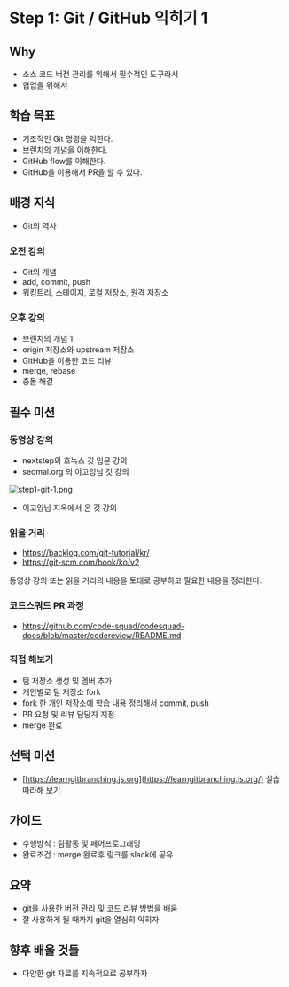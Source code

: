# Step 1: Git / GitHub 익히기 1

## Why

- 소스 코드 버전 관리를 위해서 필수적인 도구라서
- 협업을 위해서

## 학습 목표

- 기초적인 Git 명령을 익힌다.
- 브랜치의 개념을 이해한다.
- GitHub flow를 이해한다.
- GitHub을 이용해서 PR을 할 수 있다.

## 배경 지식

- Git의 역사

### 오전 강의

- Git의 개념
- add, commit, push
- 워킹트리, 스테이지, 로컬 저장소, 원격 저장소

### 오후 강의

- 브랜치의 개념 1
- origin 저장소와 upstream 저장소
- GitHub을 이용한 코드 리뷰
- merge, rebase
- 충돌 해결

## 필수 미션

### 동영상 강의

- nextstep의 호눅스 깃 입문 강의
- seomal.org 의 이고잉님 깃 강의

![step1-git-1.png](https://firebasestorage.googleapis.com/v0/b/nextstep-real.appspot.com/o/lesson-attachments%2F-Lamgy88U3N2M_UMa9xO%2Fstep1-git-1.png?alt=media&token=ba89447f-f498-46f3-a4c5-facb70952caf)

- 이고잉님 지옥에서 온 깃 강의

### 읽을 거리

- <https://backlog.com/git-tutorial/kr/>
- <https://git-scm.com/book/ko/v2>

동영상 강의 또는 읽을 거리의 내용을 토대로 공부하고 필요한 내용을 정리한다.

### 코드스쿼드 PR 과정

- <https://github.com/code-squad/codesquad-docs/blob/master/codereview/README.md>

### 직접 해보기

- 팀 저장소 생성 및 멤버 추가
- 개인별로 팀 저장소 fork
- fork 한 개인 저장소에 학습 내용 정리해서 commit, push
- PR 요청 및 리뷰 담당자 지정
- merge 완료

## 선택 미션

- [https://learngitbranching.js.org](https://learngitbranching.js.org/) 실습 따라해 보기

## 가이드

- 수행방식 : 팀활동 및 페어프로그래밍
- 완료조건 : merge 완료후 링크를 slack에 공유

## 요약

- git을 사용한 버전 관리 및 코드 리뷰 방법을 배움
- 잘 사용하게 될 때까지 git을 열심히 익히자

## 향후 배울 것들

- 다양한 git 자료를 지속적으로 공부하자


